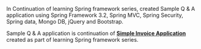 In Continuation of learning Spring framework series, created Sample Q & A application using Spring Framework 3.2, Spring MVC, Spring Security, Spring data, Mongo DB, jQuery and Bootstrap.

Sample Q & A application is continuation of **[Simple Invoice Application](https://github.com/SatishAb/invsys)** created as part of learning Spring framework series. 